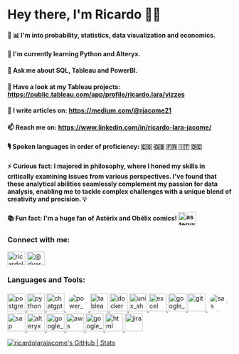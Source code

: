 # Hey there, I'm Ricardo 🖖🏼


#### 🎲 📊 I'm into probability, statistics, data visualization and economics.

#### 🌱 I'm currently learning Python and Alteryx.

#### 💬 Ask me about SQL, Tableau and PowerBI.

#### 👀 Have a look at my Tableau projects: https://public.tableau.com/app/profile/ricardo.lara/vizzes

#### 📝 I write articles on: https://medium.com/@rjacome21

#### 📫 Reach me on: https://www.linkedin.com/in/ricardo-lara-jacome/

#### 🎙️ Spoken languages in order of proficiency: 🇪🇸 🇬🇧 🇫🇷 🇮🇹 🇩🇪

#### ⚡ Curious fact: I majored in philosophy, where I honed my skills in critically examining issues from various perspectives. I've found that these analytical abilities seamlessly complement my passion for data analysis, enabling me to tackle complex challenges with a unique blend of creativity and precision. 💡

#### 📚 Fun fact: I'm a huge fan of Astérix and Obélix comics! <a href="https://asterix.com/es/portfolio/obelix/" target="blank"><img align="center" src="https://cdn.worldvectorlogo.com/logos/asterix-2.svg" alt="asteryx" height="30" width="40" /></a>


<h3 align="left">Connect with me:</h3>
<p align="left">
<a href="https://www.linkedin.com/in/ricardo-lara-jacome/" target="blank"><img align="center" src="https://raw.githubusercontent.com/rahuldkjain/github-profile-readme-generator/master/src/images/icons/Social/linked-in-alt.svg" alt="ricardolarajacome" height="30" width="40" /></a>
<a href="https://medium.com/@rjacome21" target="blank"><img align="center" src="https://raw.githubusercontent.com/rahuldkjain/github-profile-readme-generator/master/src/images/icons/Social/medium.svg" alt="@dvar0" height="30" width="40" /></a>
</p>


<h3 align="left">Languages and Tools:</h3>
<p align="left"> <a href="https://www.postgresql.org/" target="_blank" rel="noreferrer"> <img src="https://cdn.worldvectorlogo.com/logos/postgresql.svg" alt="postgresql" width="40 "height="40"/> </a> <a href="https://www.python.org/" target="_blank" rel="noreferrer"> <img src="https://cdn.worldvectorlogo.com/logos/python-5.svg" alt="python" width="40" height="40"/> </a> <a href="https://chat.openai.com/" target="_blank" rel="noreferrer"> <img src="https://cdn.worldvectorlogo.com/logos/chatgpt-4.svg" alt="chatgpt" width="40" height="40"/> </a> <a href="https://www.microsoft.com/en-us/power-platform/products/power-bi" target="_blank" rel="noreferrer"> <img src="https://cdn.worldvectorlogo.com/logos/power-bi.svg" alt="power_bi" width="40" height="40" style="background-color: white; padding: 5px; border-radius: 50%;"/> </a> <a href="https://www.tableau.com/products/public/download" target="_blank" rel="noreferrer"> <img src="https://cdn.worldvectorlogo.com/logos/tableau-software.svg" alt="tableau" width="40" height="40"/> </a> <a href="https://www.docker.com/" target="_blank" rel="noreferrer"> <img src="https://cdn.worldvectorlogo.com/logos/docker-4.svg" alt="docker" width="40" height="40"/> </a> <a href="https://tldp.org" target="_blank" rel="noreferrer"> <img src="https://cdn.worldvectorlogo.com/logos/bash-2.svg" alt="unix_shell" width="40" height="40"/> </a> <a href="https://www.microsoft.com/en-us/microsoft-365/excel" target="_blank" rel="noreferrer"> <img src="https://cdn.worldvectorlogo.com/logos/excel-4.svg" alt="excel" width="40" height="40"/> </a> <a href="https://docs.google.com/spreadsheets/" target="_blank" rel="noreferrer"> <img src="https://cdn.worldvectorlogo.com/logos/google-sheets-logo-icon.svg" alt="google_sheets" width="40" height="40"/> </a> <a href="https://git-scm.com/" target="_blank" rel="noreferrer"> <img src="https://cdn.worldvectorlogo.com/logos/git-icon.svg" alt="git" width="40" height="40"/> </a> <a href="https://www.sas.com/en_ca/home.html" target="_blank" rel="noreferrer"> <img src="https://cdn.worldvectorlogo.com/logos/sas-6.svg" alt="sas" width="40" height="40" style="background-color: white; padding: 5px; border-radius: 50%;"/> </a> <a href="https://www.sap.com/canada/index.html" target="_blank" rel="noreferrer"> <img src="https://cdn.worldvectorlogo.com/logos/sap-3.svg" alt="sap" width="40" height="40"/> </a> <a href="https://www.alteryx.com/" target="_blank" rel="noreferrer"> <img src="https://cdn.worldvectorlogo.com/logos/alteryx-logo-1.svg" alt="alteryx" width="40" height="40"/> </a> <a href="https://cloud.google.com" target="_blank" rel="noreferrer"> <img src="https://cdn.worldvectorlogo.com/logos/google-cloud-1.svg" alt="google_cloud" width="40" height="40"/> </a> <a href="https://aws.amazon.com/" target="_blank" rel="noreferrer"> <img src="https://cdn.worldvectorlogo.com/logos/aws-2.svg" alt="aws" width="40" height="40"/> </a> </a> <a href="https://analytics.google.com" target="_blank" rel="noreferrer"> <img src="https://cdn.worldvectorlogo.com/logos/google-analytics-4.svg" alt="google_analytics" width="40" height="40"/> </a> </a> <a href="https://html.com/" target="_blank" rel="noreferrer"> <img src="https://cdn.worldvectorlogo.com/logos/html-1.svg" alt="html" width="40" height="40"/> </a> <a href="https://www.atlassian.com/software/jira" target="_blank" rel="noreferrer"> <img src="https://cdn.worldvectorlogo.com/logos/jira-1.svg" alt="jira" width="40" height="40"/> </a> 

[![ricardolarajacome's GitHub | Stats](https://stats.quine.sh/ricardolarajacome/github?theme=dark)](https://quine.sh?utm_source=widgets&utm_campaign=ricardolarajacome)


